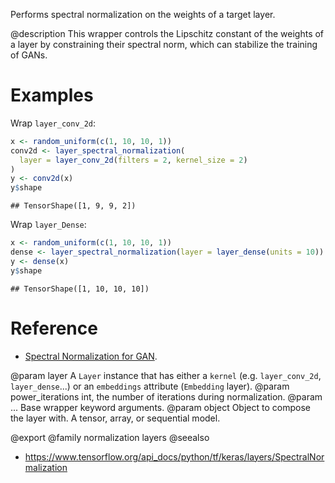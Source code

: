 Performs spectral normalization on the weights of a target layer.

@description
This wrapper controls the Lipschitz constant of the weights of a layer by
constraining their spectral norm, which can stabilize the training of GANs.

# Examples
Wrap `layer_conv_2d`:

```r
x <- random_uniform(c(1, 10, 10, 1))
conv2d <- layer_spectral_normalization(
  layer = layer_conv_2d(filters = 2, kernel_size = 2)
)
y <- conv2d(x)
y$shape
```

```
## TensorShape([1, 9, 9, 2])
```

Wrap `layer_Dense`:

```r
x <- random_uniform(c(1, 10, 10, 1))
dense <- layer_spectral_normalization(layer = layer_dense(units = 10))
y <- dense(x)
y$shape
```

```
## TensorShape([1, 10, 10, 10])
```

# Reference
- [Spectral Normalization for GAN](https://arxiv.org/abs/1802.05957).

@param layer A `Layer` instance that
    has either a `kernel` (e.g. `layer_conv_2d`, `layer_dense`...)
    or an `embeddings` attribute (`Embedding` layer).
@param power_iterations int, the number of iterations during normalization.
@param ... Base wrapper keyword arguments.
@param object Object to compose the layer with. A tensor, array, or sequential model.

@export
@family normalization layers
@seealso
+ <https://www.tensorflow.org/api_docs/python/tf/keras/layers/SpectralNormalization>

